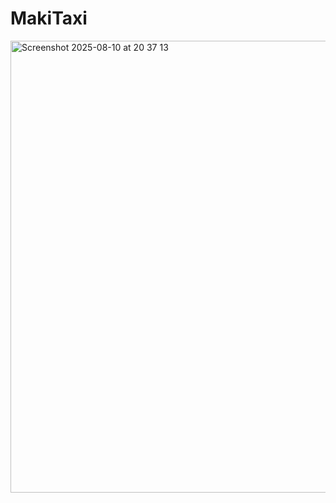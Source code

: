 # MakiTaxi
<img width="1220" height="723" alt="Screenshot 2025-08-10 at 20 37 13" src="https://github.com/user-attachments/assets/c1d04572-d078-4d4b-b005-6525eee53e69" />
